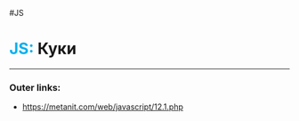 #JS
# <font color="#00b0f0">JS:</font> Куки
---
### Outer links:
- https://metanit.com/web/javascript/12.1.php